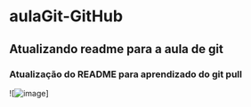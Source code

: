 # aulaGit-GitHub

## Atualizando readme para a aula de git

### Atualização do README para aprendizado do git pull

![![image](https://github.com/Ofelipehonorato/aulaGit-GitHub/assets/50453449/b87267b4-7cec-4aec-96d0-5c8216df81bf)]

